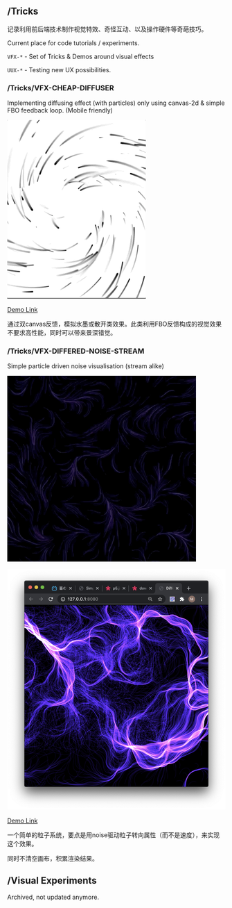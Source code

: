 ## /Tricks

记录利用前后端技术制作视觉特效、奇怪互动、以及操作硬件等奇葩技巧。

Current place for code tutorials / experiments.

`VFX-*` - Set of Tricks & Demos around visual effects

`UUX-*` - Testing new UX possibilities.


### /Tricks/VFX-CHEAP-DIFFUSER

Implementing diffusing effect (with particles) only using canvas-2d & simple FBO feedback loop. (Mobile friendly)

![Diffuser](/tricks/vfx-cheap-diffuser/vfx-2.gif)

[Demo Link](http://luan007.github.com/tricks/vfx-cheap-diffuser)

通过双canvas反馈，模拟水墨或散开类效果。此类利用FBO反馈构成的视觉效果不要求高性能，同时可以带来景深错觉。



### /Tricks/VFX-DIFFERED-NOISE-STREAM

Simple particle driven noise visualisation (stream alike)

![FX](/tricks/vfx-differed-noise-stream/recording.gif)

![FINAL](/tricks/vfx-differed-noise-stream/capture.png)

[Demo Link](http://luan007.github.com/tricks/vfx-differed-noise-stream/)

一个简单的粒子系统，要点是用noise驱动粒子转向属性（而不是速度），来实现这个效果。

同时不清空画布，积累渲染结果。



## /Visual Experiments

Archived, not updated anymore.